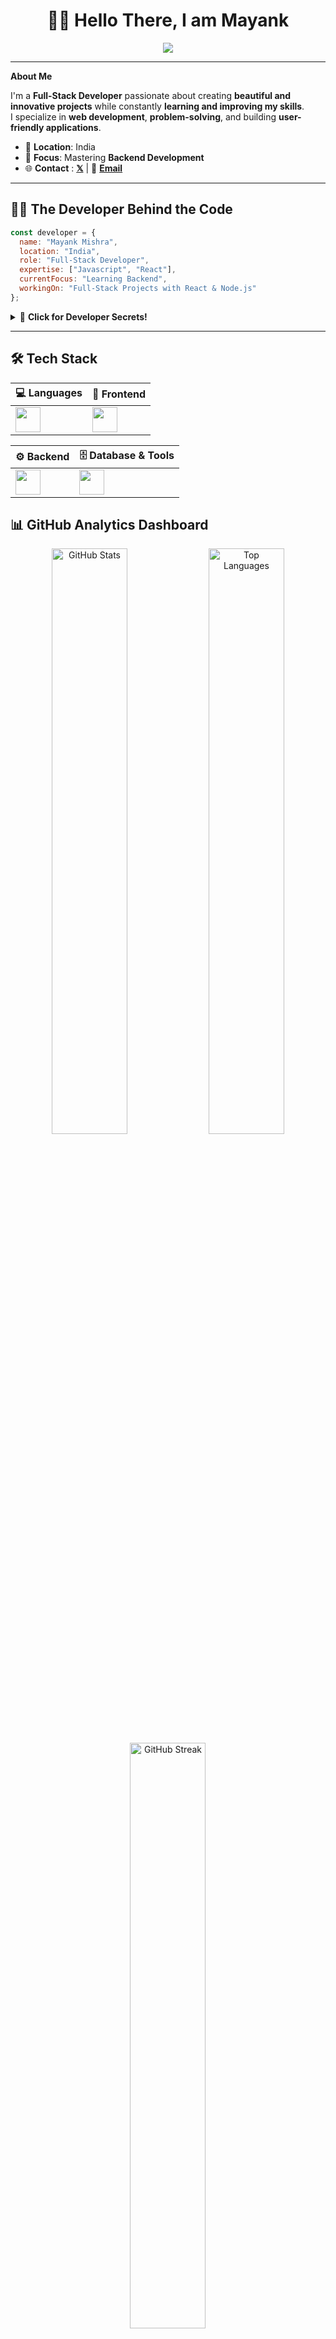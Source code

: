 <h1 align="center">👋🏼 Hello There, I am <strong>Mayank</strong></h1>

<p align="center">
  <img src="https://readme-typing-svg.demolab.com?font=Fira+Code&pause=1000&center=true&vCenter=true&width=600&lines=Full-Stack+Developer;Building+fun+projects+and+innovative+solutions;React%2C+Node.js%2C+Javascript" />
</p>

---

**About Me**

I'm a **Full-Stack Developer** passionate about creating **beautiful and innovative projects** while constantly **learning and improving my skills**.  
I specialize in **web development**, **problem-solving**, and building **user-friendly applications**.  

- 📍 **Location**: India   
- 🎯 **Focus**: Mastering **Backend Development**
- 🌐 **Contact** : **[𝕏](https://x.com/0x_may_)** | 📧 **[Email](mailto:mayankm1946@gmail.com)**

---


## 👨‍💻 The Developer Behind the Code

<div align="left">

```javascript
const developer = {
  name: "Mayank Mishra",
  location: "India",
  role: "Full-Stack Developer",
  expertise: ["Javascript", "React"],
  currentFocus: "Learning Backend",
  workingOn: "Full-Stack Projects with React & Node.js"
};
```
</div>
<details>
<summary>🎪 <strong>Click for Developer Secrets!</strong></summary>
<br>
<div align="center">

### **Developer Confessions**

> *"I have 50+ VS Code extensions and use maybe 10 of them"*
>
> *"I can center a div... most of the time"*

**Dev Life:** Started with "Hello World" in C++, fell in love with JavaScript, mastered React, now conquering the full-stack universe!

<img src="https://media.giphy.com/media/26tn33aiTi1jkl6H6/giphy.gif" width="300" alt="coding gif" />

</div>
</details>

---

## 🛠️ Tech Stack

<div align="center">

| 💻 Languages | 🎨 Frontend |
|--------------|-------------|
| <img src="https://skillicons.dev/icons?i=c,cpp,java,js" height="40"/> | <img src="https://skillicons.dev/icons?i=html,css,react,tailwind,vite" height="40"/> |

| ⚙️ Backend | 🗄️ Database & Tools |
|------------|----------------------|
| <img src="https://skillicons.dev/icons?i=nodejs,express" height="40"/>  | <img src="https://skillicons.dev/icons?i=mongodb,git,github,postman,vscode,vercel,netlify" height="40"/> |

</div>


## 📊 GitHub Analytics Dashboard

<div align="center">



<img width="49%" src="https://github-readme-stats.vercel.app/api?username=0x-mayank&show_icons=true&theme=tokyonight&hide_border=true&bg_color=0d1117&title_color=58a6ff&icon_color=1f6feb&text_color=c9d1d9&count_private=true" alt="GitHub Stats" />


<img width="49%" src="https://github-readme-stats.vercel.app/api/top-langs/?username=0x-mayank&layout=compact&theme=tokyonight&hide_border=true&bg_color=0d1117&title_color=58a6ff&text_color=c9d1d9" alt="Top Languages" />


<img width="49%" src="https://streak-stats.demolab.com?user=0x-mayank&theme=tokyonight&hide_border=true&background=0d1117&stroke=58a6ff&ring=1f6feb&fire=58a6ff&currStreakLabel=c9d1d9" alt="GitHub Streak" />
<br/>
</div>

---
<div align="center">

<img src="https://user-images.githubusercontent.com/74038190/212284158-e840e285-664b-44d7-b79b-e264b5e54825.gif" width="400" alt="thanks gif" />

---
